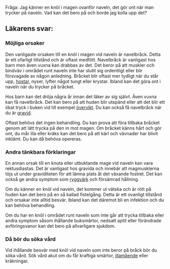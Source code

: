Fråga: Jag känner en knöl i magen ovanför naveln, det gör ont när man trycker på naveln. Vad kan det bero på och borde jag kolla upp det?

Läkarens svar:
--------------

### Möjliga orsaker

Den vanligaste orsaken till en knöl i magen vid naveln är navelbråck. Detta är ett ofarligt tillstånd och är oftast medfött. Navelbråck är vanligast hos barn men även vuxna kan drabbas av det. Det beror på att muskler och bindväv i området runt naveln inte har slutit sig ordentligt eller blir försvagade av någon anledning. Bråcket blir oftast mer tydligt när du står upp, [hostar](https://www.kry.se/fakta/hosta/ "hostar"), nyser, lyfter något tungt eller krystar. Ibland kan det göra ont i naveln när du trycker på bråcket.

Hos barn kan det dröja några år innan det läker av sig självt. Även vuxna kan få navelbråck. Det kan bero på att huden blir utspänd eller att det blir ett ökat tryck i buken vid till exempel [övervikt](https://www.kry.se/fakta/overvikt-och-fetma/ "overvikt"). Du kan också få navelbråck när du är [gravid](https://www.kry.se/fakta/graviditet/ "gravid").

Oftast behövs det ingen behandling. Du kan prova att föra tillbaka bråcket genom att lätt trycka på den in mot magen. Om bråcket känns hårt och gör ont, du mår illa eller kräks kan det bero på att kärl och vävnader har blivit inklämt. Du kan då behöva opereras.

### Andra tänkbara förklaringar

En annan orsak till en knuta eller utbuktande mage vid naveln kan vara rektusdiastas. Det är vanligast hos gravida och innebär att magmusklerna töjs ut under graviditeten för att lämna plats åt det växande fostret. Det kan också ge andra symptom som [ryggvärk](https://www.kry.se/fakta/ont-i-ryggen/ "ryggvark") och försämrad hållning.

Om du känner en knöl vid naveln, det kommer ut vätska och är rött på huden kan det bero på en så kallad fistelgång. Detta är ett ovanligt tillstånd och orsakar inte alltid besvär. Ibland kan det däremot bli en infektion och du kan behöva behandling.

Om du har en knöl i området runt naveln som inte går att trycka tillbaka eller andra symptom såsom ihållande buksmärtor, nedsatt aptit eller förändrade avföringsvanor kan det bero på allvarligare sjukdom.

### Då bör du söka vård

Vid ihållande besvär med knöl vid naveln som inte beror på bråck bör du söka vård. Sök vård akut om du får kraftiga smärtor, [illamående](https://www.kry.se/fakta/illamaende/ "illamaende") eller kräkningar.